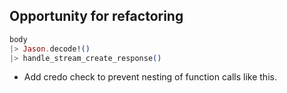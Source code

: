 ## Opportunity for refactoring

```elixir
body
|> Jason.decode!()
|> handle_stream_create_response()

```

- Add credo check to prevent nesting of function calls like this.
